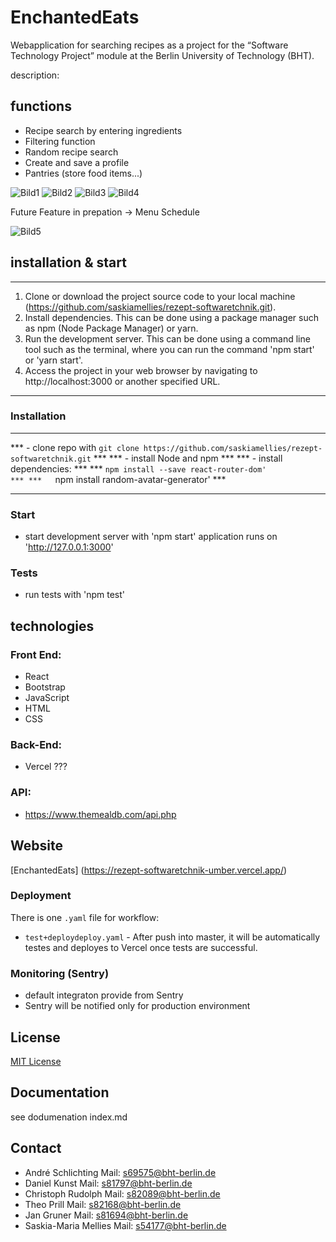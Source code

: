 # EnchantedEats
 Webapplication for searching recipes as a project for the “Software Technology Project” module at the Berlin University of Technology (BHT).

description:

## functions
 - Recipe search by entering ingredients
 - Filtering function
 - Random recipe search
 - Create and save a profile
 - Pantries (store food items...)

![Bild1](./Bild1.png)
![Bild2](./Bild2.png)
![Bild3](./Bild3.png)
![Bild4](./Bild4.png)

Future Feature
 in prepation -> Menu Schedule

![Bild5](./Bild5.png)


## installation & start
****************************************************************************************************
1. Clone or download the project source code to your local machine (https://github.com/saskiamellies/rezept-softwaretchnik.git).
2. Install dependencies. This can be done using a package manager such as npm (Node Package Manager) or yarn.
3. Run the development server. This can be done using a command line tool such as the terminal, where you can run the command 'npm start' or 'yarn start'.
4. Access the project in your web browser by navigating to http://localhost:3000 or another specified URL.
****************************************************************************************************


### Installation 
****************************************************************************************************
*** - clone repo with `git clone https://github.com/saskiamellies/rezept-softwaretchnik.git`     ***
*** - install Node and npm                                                                       ***
*** - install dependencies:                                                                      ***
***   `npm install --save react-router-dom'                                                      ***
***   `npm install random-avatar-generator'                                                      ***
****************************************************************************************************

### Start
 - start development server with 'npm start'
   application runs on 'http://127.0.0.1:3000'


### Tests
 - run tests with 'npm test'


## technologies
### Front End:
 - React
 - Bootstrap
 - JavaScript
 - HTML
 - CSS


### Back-End:
 - Vercel ???

 
### API:
 - https://www.themealdb.com/api.php


## Website
[EnchantedEats] (https://rezept-softwaretchnik-umber.vercel.app/)

### Deployment
There is one `.yaml` file for workflow:
 - `test+deploydeploy.yaml` - After push into master, it will be automatically testes and deployes to Vercel once tests are successful. 

### Monitoring (Sentry)
 - default integraton provide from Sentry
 - Sentry will be notified only for production environment


## License
  [MIT License](LICENSE) 


## Documentation
  see dodumenation index.md

## Contact
 - André Schlichting     Mail: s69575@bht-berlin.de
 - Daniel Kunst          Mail: s81797@bht-berlin.de
 - Christoph Rudolph     Mail: s82089@bht-berlin.de
 - Theo Prill            Mail: s82168@bht-berlin.de
 - Jan Gruner            Mail: s81694@bht-berlin.de
 - Saskia-Maria Mellies  Mail: s54177@bht-berlin.de


